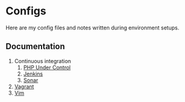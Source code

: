 # Configs

Here are my config files and notes written during environment setups.

## Documentation

1. Continuous integration
    1. [PHP Under Control](/docs/phpundercontrol.md)
    1. [Jenkins](/docs/jenkins.md)
    1. [Sonar](/docs/sonar.md)
1. [Vagrant](/docs/vagrant.md)
1. [Vim](/docs/vim.md)
